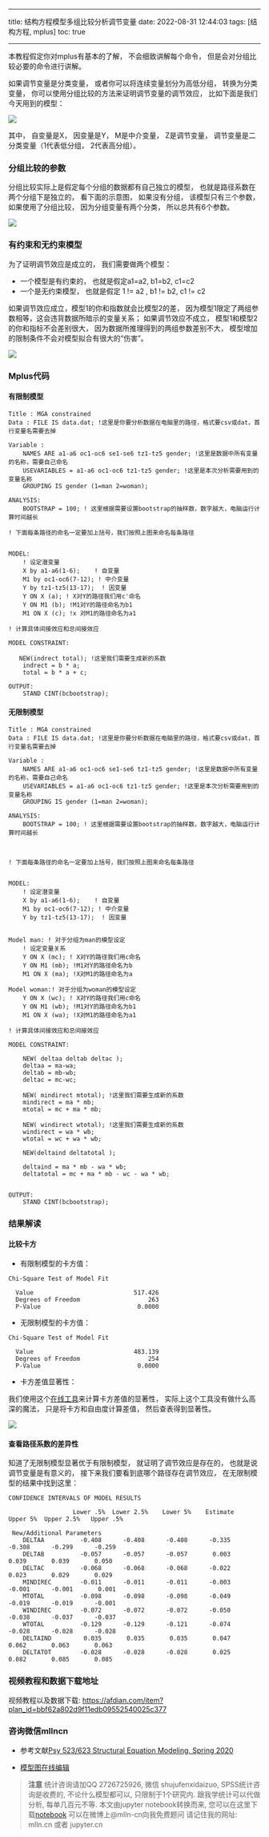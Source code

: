 
---

title: 结构方程模型多组比较分析调节变量
date: 2022-08-31 12:44:03
tags: [结构方程, mplus]
toc: true

---

本教程假定你对mplus有基本的了解， 不会细致讲解每个命令， 
但是会对分组比较必要的命令进行讲解。

<!--more-->





如果调节变量是分类变量， 或者你可以将连续变量划分为高低分组， 转换为分类变量， 
你可以使用分组比较的方法来证明调节变量的调节效应， 
比如下面是我们今天用到的模型：

<img src="imgs/multigrop-model.png">



其中， 自变量是X， 因变量是Y， M是中介变量， Z是调节变量， 调节变量是二分类变量（1代表低分组， 2代表高分组）。

### 分组比较的参数

分组比较实际上是假定每个分组的数据都有自己独立的模型， 也就是路径系数在两个分组下是独立的， 看下面的示意图， 
如果没有分组， 该模型只有三个参数， 如果使用了分组比较， 因为分组变量有两个分类， 所以总共有6个参数。

<img src="imgs/mga-parameters.png">

### 有约束和无约束模型

为了证明调节效应是成立的， 我们需要做两个模型： 

- 一个模型是有约束的， 也就是假定a1=a2, b1=b2, c1=c2
- 一个是无约束模型， 也就是假定 1 != a2 , b1 != b2, c1 != c2

如果调节效应成立，模型1的你和指数就会比模型2的差， 因为模型1限定了两组参数相等，这会违背数据所暗示的变量关系；
如果调节效应不成立， 模型1和模型2的你和指标不会差别很大， 因为数据所推理得到的两组参数差别不大， 模型增加的限制条件不会对模型拟合有很大的“伤害”。

<img src="imgs/mga-models.png">

### Mplus代码

#### 有限制模型


```
Title : MGA constrained
Data : FILE IS data.dat; !这里是你要分析数据在电脑里的路径，格式要csv或dat，首行变量名需要去掉

Variable : 
	NAMES ARE a1-a6 oc1-oc6 se1-se6 tz1-tz5 gender; !这里是数据中所有变量的名称，需要自己命名
	USEVARIABLES = a1-a6 oc1-oc6 tz1-tz5 gender; !这里是本次分析需要用到的变量名称
	GROUPING IS gender (1=man 2=woman);

ANALYSIS:
    BOOTSTRAP = 100; ! 这里根据需要设置bootstrap的抽样数，数字越大，电脑运行计算时间越长

! 下面每条路径的命名一定要加上括号，我们按照上图来命名每条路径


MODEL:
    ! 设定潜变量
    X by a1-a6(1-6);    ! 自变量
    M1 by oc1-oc6(7-12); ! 中介变量
    Y by tz1-tz5(13-17);  ! 因变量
    Y ON X (a); ! X对Y的路径我们用c'命名
    Y ON M1 (b); !M1对Y的路径命名为b1
    M1 ON X (c); !x 对M1的路径命名为a1

! 计算具体间接效应和总间接效应

MODEL CONSTRAINT:

   NEW(indrect total); !这里我们需要生成新的系数
	indrect = b * a;
	total = b * a + c;

OUTPUT:
    STAND CINT(bcbootstrap);
```

#### 无限制模型

```
Title : MGA constrained
Data : FILE IS data.dat; !这里是你要分析数据在电脑里的路径，格式要csv或dat，首行变量名需要去掉

Variable : 
	NAMES ARE a1-a6 oc1-oc6 se1-se6 tz1-tz5 gender; !这里是数据中所有变量的名称，需要自己命名
	USEVARIABLES = a1-a6 oc1-oc6 tz1-tz5 gender; !这里是本次分析需要用到的变量名称
	GROUPING IS gender (1=man 2=woman);

ANALYSIS:
    BOOTSTRAP = 100; ! 这里根据需要设置bootstrap的抽样数，数字越大，电脑运行计算时间越长



! 下面每条路径的命名一定要加上括号，我们按照上图来命名每条路径


MODEL:
    ! 设定潜变量
    X by a1-a6(1-6);    ! 自变量
    M1 by oc1-oc6(7-12); ! 中介变量
    Y by tz1-tz5(13-17);  ! 因变量


Model man: ! 对于分组为man的模型设定
    ! 设定变量关系
    Y ON X (mc); ! X对Y的路径我们用c命名
    Y ON M1 (mb); !M1对Y的路径命名为b
    M1 ON X (ma); !X对M1的路径命名为a

Model woman:! 对于分组为woman的模型设定
    Y ON X (wc); ! X对Y的路径我们用c命名
    Y ON M1 (wb); !M1对Y的路径命名为b1
    M1 ON X (wa); !X对M1的路径命名为a1

! 计算具体间接效应和总间接效应

MODEL CONSTRAINT:

	NEW( deltaa deltab deltac );
	deltaa = ma-wa;
	deltab = mb-wb;
	deltac = mc-wc;

    NEW( mindirect mtotal); !这里我们需要生成新的系数
	mindirect = ma * mb;
	mtotal = mc + ma * mb;

    NEW( windirect wtotal); !这里我们需要生成新的系数
	windirect = wa * wb;
	wtotal = wc + wa * wb;

	NEW(deltaind deltatotal );
	
	deltaind = ma * mb - wa * wb;
	deltatotal = mc + ma * mb - wc - wa * wb;


OUTPUT:
    STAND CINT(bcbootstrap);
```

### 结果解读

#### 比较卡方

- 有限制模型的卡方值：

```
Chi-Square Test of Model Fit

  Value                            517.426
  Degrees of Freedom                   263
  P-Value                           0.0000
```

- 无限制模型的卡方值：

```
Chi-Square Test of Model Fit

  Value                            483.139
  Degrees of Freedom                   254
  P-Value                           0.0000
```

- 卡方差值显著性：


我们使用这个[在线工具](https://mlln.cn/2020/09/17/%E5%8D%A1%E6%96%B9%E5%B7%AE%E5%80%BC%E7%9A%84%E6%98%BE%E8%91%97%E6%80%A7%E6%A3%80%E9%AA%8C/)来计算卡方差值的显著性， 实际上这个工具没有做什么高深的魔法，
只是将卡方和自由度计算差值， 然后查表得到显著性。

<img src="imgs/chi2diff.png">

#### 查看路径系数的差异性

知道了无限制模型显著优于有限制模型， 就证明了调节效应是存在的， 
也就是说调节变量是有意义的， 接下来我们要看到底哪个路径存在调节效应， 
在无限制模型的结果中找到这里：

```
CONFIDENCE INTERVALS OF MODEL RESULTS

                  Lower .5%  Lower 2.5%    Lower 5%    Estimate    Upper 5%  Upper 2.5%   Upper .5%
```

```
 New/Additional Parameters
    DELTAA          -0.408      -0.408      -0.408      -0.335      -0.308      -0.299      -0.259
    DELTAB          -0.057      -0.057      -0.057       0.003       0.039       0.039       0.050
    DELTAC          -0.068      -0.068      -0.068      -0.022       0.023       0.029       0.029
    MINDIREC        -0.011      -0.011      -0.011      -0.003      -0.001      -0.001       0.001
    MTOTAL          -0.098      -0.098      -0.098      -0.049      -0.019      -0.019      -0.001
    WINDIREC        -0.072      -0.072      -0.072      -0.050      -0.038      -0.037      -0.037
    WTOTAL          -0.129      -0.129      -0.121      -0.074      -0.028      -0.028      -0.028
    DELTAIND         0.035       0.035       0.035       0.047       0.062       0.063       0.063
    DELTATOT        -0.028      -0.028      -0.028       0.025       0.082       0.085       0.085
```



### 视频教程和数据下载地址

视频教程以及数据下载: https://afdian.com/item?plan_id=bbf62a802d9f11edb09552540025c377

### 咨询微信mllncn

- 参考文献[Psy 523/623 Structural Equation Modeling, Spring 2020](https://web.pdx.edu/~newsomj/semclass/ho_moderation.pdf)

- [模型图在线编辑](https://www.mlln.cn/drawio/?lightbox=1&target=blank&highlight=0000ff&edit=_blank&layers=1&nav=1&title=%E6%9C%AA%E5%91%BD%E5%90%8D%E8%A1%A8%E5%8D%95.xml#R5VrLcpswFP0als0giZeXSeq2i2amM1k0yQ5jBWgxcrEc2%2F36CiMeQpB4AkJ04o3R1fvo6F6OhIFuN8evmb%2BN7sgaJwY010cDfTYgBBZ02F9uORUWF8HCEGbxmheqDffxX8yNJrfu4zXeCQUpIQmNt6IxIGmKAyrY%2FCwjB7HYM0nEXrd%2BiCXDfeAnsvVnvKZRYfWgW9u%2F4TiMyp6BsyhyVn7wO8zIPuX9GRA9n39F9sYv2%2BIT3UX%2BmhwaJrQ00G1GCC2eNsdbnOTYlrAV9b705FbjznBKL6nAJ7Sjp3LqeM2Q4MmUpOzv5jwfnNcwWSqim4Q9AvbIOslOD9x%2BTjzmiSubJX9hSk98Zf09JcxEMhqRkKR%2B8p2QbdnGMaYPVa089chziqHl4%2BmdHDftyD4LeClONOpnIealrApYRlhMNpgNlBXJcOLT%2BEVs3efMCatyNXrsgQPYDSbv%2BsVP9rzROwneGst8iocopvh%2B658Hf2B7ScSXt4czio%2BvYyDPjldAJdNOJVV5%2BlDzGpjcFjU4bZvDAXFemX4vlQoelGQC76ASaBCpaO59VEIyleBEVPKG7cteIC6FcgBgA9DhVX%2BQmHVSUdi2RQojp0XNYoF4rRbG1TAugh1JO%2FhB%2Bw5etGaP5A286Ni%2FbZDew0JLguNROxy29TYelZMbG5DFKNvSvHKbsc6cZl%2BKjmzoVr0UMQAGQaYWF2AORKHbYUFPpKgUS8dzWAB%2BPHgtezp40ceDF7UDjrpwW7rpRoB50h5gkIXYq5JAMFcOMW5HhLFGiDBAjrmrYS5UrUh7JinlDVhmP5UF3tpyOAKLi5dp%2FBBlS5DPQLchcRfaU%2Bo24EiIGNBJKF9vARnnz56UGZ92ZyZcswKWuT3WmewpzP99ULbDhlA0VWS8gvcchKJAX6%2BDvrZG%2BrrSYgUDPcZg%2Bfger%2BCND2GPnnTEreUqDHCetDb6BWXlNqrD2ekUZenn5yUp7bcBUSYpq5PguWnKN32egg17MWhaVaVw3GxN5bbaB0GOOtkDtapKPfBaznTwalWVmuBtBx11Qbfj2PLpDMmgONN4pWEdjPOOb7eVpjOh0oSy7FkN2%2FezU5rlBZRw8GlqDFuyrpqB0oRei4UenFBrQlm%2BjKQ14f%2BvNcsLB%2BEK0tFIYFnPBAN9hg6tCRWcNvXdXbY3FzBddZFPVlf65eZCRsCaTnCW7n5egtO6CBNlmhONcz6kVnN2%2Bj6Nx8TlJ2z639qRgtPGvpvMNlEXCj%2B%2BmI0smg5gS4oPKgG2Ph7AqCP8qAvASNZUufSUPYd%2B6QlF1nnTCU%2FUcbu0dIxrz7gGxtI2FkvDu6kuilZZ4%2FKIEQ%2FKGas8Y9WREeQZQUfGaOvReOMcdibfOtwDsOu%2BD3asCDTHWJIOESYtSQeO%2BX2e2bMk0OxZEmj%2BF0uCXMlzKF0Ulqy%2F%2By58T%2F1xPVr%2BAw%3D%3D)


> **注意**
> 统计咨询请加QQ 2726725926, 微信 shujufenxidaizuo,  SPSS统计咨询是收费的, 不论什么模型都可以, 只限制于1个研究内. 
> 跟我学统计可以代做分析, 每单几百元不等. 
> 本文由jupyter notebook转换而来, 您可以在这里下载[notebook](结构方程模型多组比较分析调节变量.ipynb)
> 可以在微博上@mlln-cn向我免费题问
> 请记住我的网址: mlln.cn 或者 jupyter.cn
